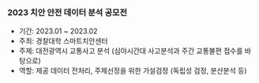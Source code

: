 ### 2023 치안 안전 데이터 분석 공모전

- 기간: 2023.01 ~ 2023.02
- 주최: 경찰대학 스마트치안센터
- 주제: 대전광역시 교통사고 분석 (심야시간대 사고분석과 주간 교통불편 접수를 바탕으로)
- 역할: 제공 데이터 전처리, 주제선정을 위한 가설검정 (독립성 검정, 분산분석 등)
